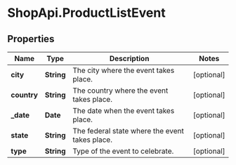 # ShopApi.ProductListEvent

## Properties
Name | Type | Description | Notes
------------ | ------------- | ------------- | -------------
**city** | **String** | The city where the event takes place. | [optional] 
**country** | **String** | The country where the event takes place. | [optional] 
**_date** | **Date** | The date when the event takes place. | [optional] 
**state** | **String** | The federal state where the event takes place. | [optional] 
**type** | **String** | Type of the event to celebrate. | [optional] 
